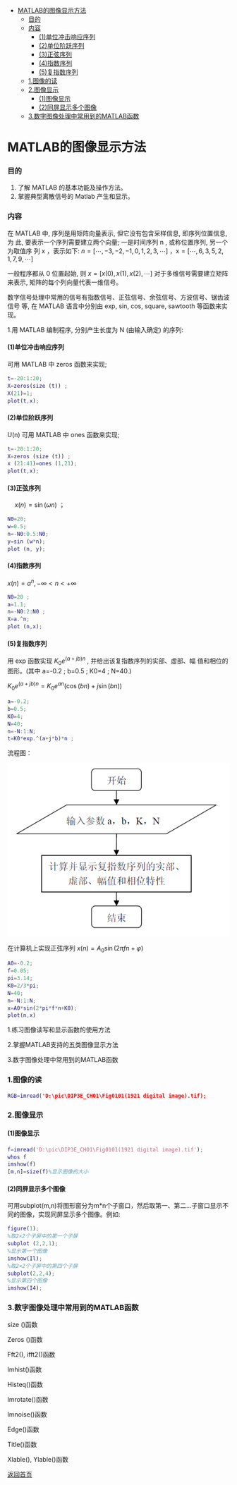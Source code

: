 - [MATLAB的图像显示方法](#matlab的图像显示方法)
    - [目的](#目的)
    - [内容](#内容)
      - [(1)单位冲击响应序列](#1单位冲击响应序列)
      - [(2)单位阶跃序列](#2单位阶跃序列)
      - [(3)正弦序列](#3正弦序列)
      - [(4)指数序列](#4指数序列)
      - [(5)复指数序列](#5复指数序列)
    - [1.图像的读](#1图像的读)
    - [2.图像显示](#2图像显示)
      - [(1)图像显示](#1图像显示)
      - [(2)同屏显示多个图像](#2同屏显示多个图像)
    - [3.数字图像处理中常用到的MATLAB函数](#3数字图像处理中常用到的matlab函数)


# MATLAB的图像显示方法

### 目的

1. 了解 MATLAB 的基本功能及操作方法。
2. 掌握典型离散信号的 Matlab 产生和显示。 

### 内容

在 MATLAB 中, 序列是用矩阵向量表示, 但它没有包含采样信息, 即序列位置信息, 为 此, 要表示一个序列需要建立两个向量; 一是时间序列  n , 或称位置序列, 另一个为取值序 列  x  ，表示如下:  $n=[\cdots,-3,-2,-1,0,1,2,3, \cdots]$ ，$\mathrm{x}=[\cdots, 6,3,5,2,1,7,9, \cdots]$

一般程序都从 0 位置起始, 则  $x=[x(0), x(1), x(2), \cdots]$  对于多维信号需要建立矩阵来表示, 矩阵的每个列向量代表一维信号。

数字信号处理中常用的信号有指数信号、正弦信号、余弦信号、方波信号、锯齿波信号 等, 在 MATLAB 语言中分别由 exp, sin, cos, square, sawtooth 等函数来实现。

1.用 MATLAB 编制程序, 分别产生长度为  $\mathrm{N}$  (由输入确定) 的序列:

#### (1)单位冲击响应序列

可用 MATLAB 中 zeros 函数来实现;

```matlab
t=-20:1:20;
X=zeros(size (t)) ;
X(21)=1;
plot(t,x);
```

#### (2)单位阶跃序列

U(n)  可用 MATLAB 中 ones 函数来实现;

```matlab
t=-20:1:20;
X=zeros (size (t)) ;
x (21:41)=ones (1,21);
plot(t,x);
```

#### (3)正弦序列

$\quad x(n)=\sin (\omega n)$  ；

```matlab
N0=20;
w=0.5;
n=-N0:0.5:N0;
y=sin (w*n);
plot (n, y);
```

#### (4)指数序列

$x(n)=a^{n},-\infty<n<+\infty$ 

```matlab
N0=20 ;
a=1.1;
n=-N0:2:N0 ;
X=a.^n;
plot (n,x);
```

#### (5)复指数序列

用  exp  函数实现  $K_{0} e^{(a+j b) n}$ , 并给出该复指数序列的实部、虚部、幅 值和相位的图形。(其中  a=-0.2 ; b=0.5 ; K0=4 ; N=40.)


$K_{0} e^{(a+j b) n}=K_{0} e^{a n}(\cos (b n)+j \sin (b n))$

```matlab
a=-0.2;
b=0.5;
K0=4;
N=40;
n=-N:1:N;
t=K0*exp.^(a+j*b)*n ;
```

流程图：

![](https://raw.githubusercontent.com/timerring/picgo/master/picbed/image-20230301094157686.png)

在计算机上实现正弦序列 $x(n)=A_{0} \sin (2 \pi f n+\varphi)$

```matlab
A0=-0.2;
f=0.05;
pi=3.14;
K0=2/3*pi;
N=40;
n=-N:1:N;
x=A0*sin(2*pi*f*n+K0);
plot(n,x)
```


1.练习图像读写和显示函数的使用方法

2.掌握MATLAB支持的五类图像显示方法

3.数字图像处理中常用到的MATLAB函数



### 1.图像的读

```matlab
RGB=imread('D:\pic\DIP3E_CHO1\Fig0101(1921 digital image).tif);
```

### 2.图像显示

#### (1)图像显示

```matlab
f=imread('D:\pic\DIP3E_CHO1\Fig0101(1921 digital image).tif');
whos f
imshow(f)
[m,n]=size(f)%显示图像的大小
```

#### (2)同屏显示多个图像

可用subplot(m,n)将图形窗分为m*n个子窗口，然后取第一、第二...子窗口显示不同的图像，实现同屏显示多个图像。例如:

```matlab
figure(1);
%取2×2个子屏中的第一个子屏
subplot (2,2,1);
%显示第一个图像
imshow(Il);
%取2×2个子屏中的第四个子屏
subplot(2,2,4);
%显示第四个图像
imshow(I4);
```

### 3.数字图像处理中常用到的MATLAB函数

size ()函数

Zeros ()函数

Fft2(), ifft2()函数

Imhist()函数

Histeq()函数

Imrotate()函数

Imnoise()函数

Edge()函数

Title()函数

Xlable(), Ylable()函数





[返回首页](https://github.com/timerring/digital-image-processing-matlab)

